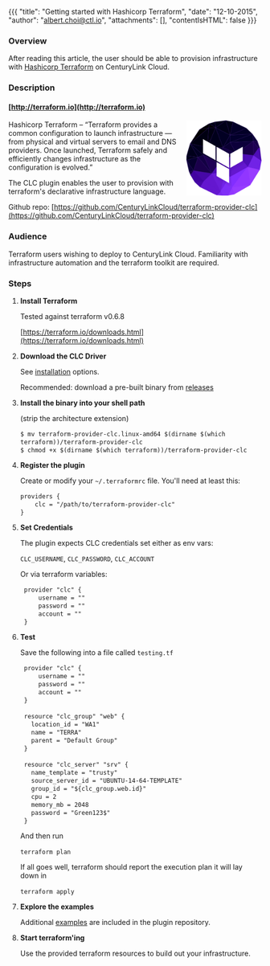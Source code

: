 {{{
  "title": "Getting started with Hashicorp Terraform",
  "date": "12-10-2015",
  "author": "albert.choi@ctl.io",
  "attachments": [],
  "contentIsHTML": false
}}}



### Overview

After reading this article, the user should be able to provision infrastructure with
[Hashicorp Terraform](https://terraform.io) on CenturyLink Cloud. 

### Description

#### [http://terraform.io](http://terraform.io)

<img src="../../images/ecosystem-hashicorp-terraform.png" style="border:0;float:right;max-width: 150px;">

Hashicorp Terraform – “Terraform provides a common configuration to launch infrastructure — from physical and virtual servers to email and DNS providers. Once launched, Terraform safely and efficiently changes infrastructure as the configuration is evolved.”


The CLC plugin enables the user to provision with terraform's declarative infrastructure language. 


Github repo: [https://github.com/CenturyLinkCloud/terraform-provider-clc](https://github.com/CenturyLinkCloud/terraform-provider-clc)


### Audience

Terraform users wishing to deploy to CenturyLink Cloud. Familiarity with infrastructure automation and the terraform toolkit are required. 

### Steps


1. **Install Terraform**

	Tested against terraform v0.6.8
  
	[https://terraform.io/downloads.html](https://terraform.io/downloads.html)


2. **Download the CLC Driver**

	See [installation](https://github.com/CenturyLinkCloud/terraform-provider-clc/#installation) options. 
	
	Recommended: download a pre-built binary from 
	[releases](https://github.com/CenturyLinkCloud/terraform-provider-clc/releases)
	

3. **Install the binary into your shell path**
	
	(strip the architecture extension) 
	
	```
	$ mv terraform-provider-clc.linux-amd64 $(dirname $(which terraform))/terraform-provider-clc
	$ chmod +x $(dirname $(which terraform))/terraform-provider-clc
	```
	

4. **Register the plugin**

	Create or modify your `~/.terraformrc` file. You'll need at least this:

	```
	providers {
	    clc = "/path/to/terraform-provider-clc"
	}
	```




5. **Set Credentials**

	The plugin expects CLC credentials set either as env vars: 
	
	`CLC_USERNAME`, `CLC_PASSWORD`, `CLC_ACCOUNT`
	
	
	Or via terraform variables: 
	
		provider "clc" {
  			username = ""
			password = ""
			account = ""
		}

6. **Test**

	Save the following into a file called `testing.tf`
	
		provider "clc" {
  			username = ""
			password = ""
			account = ""
		}
		
		resource "clc_group" "web" {
		  location_id = "WA1"
		  name = "TERRA"
		  parent = "Default Group"
		}

		resource "clc_server" "srv" {
		  name_template = "trusty"
		  source_server_id = "UBUNTU-14-64-TEMPLATE"
		  group_id = "${clc_group.web.id}"
		  cpu = 2
		  memory_mb = 2048
		  password = "Green123$"
		}  	

	And then run 
	
	`terraform plan`
	
	If all goes well, terraform should report the execution plan it will lay down in 
	
	`terraform apply`

	
	

7. **Explore the examples**

	Additional [examples](https://github.com/CenturyLinkCloud/terraform-provider-clc/tree/master/examples) are included in the plugin repository. 
	
	

8. **Start terraform'ing**

	Use the provided terraform resources to build out your infrastructure. 

